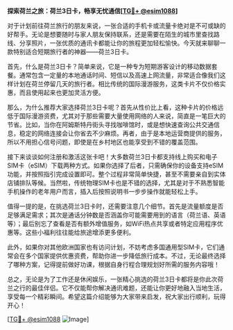 **探索荷兰之旅：荷兰3日卡，畅享无忧通信[[TG💪+ @esim1088](https://t.me/s/esim1088)]**

对于计划前往荷兰旅行的朋友来说，一张合适的手机卡或流量卡绝对是不可或缺的好帮手。无论是想要随时与家人朋友保持联系，还是需要在陌生的城市里查找路线、分享照片，一张优质的通讯卡都能让你的旅程更加轻松愉快。今天就来聊聊一款特别适合短期旅行者的神器——荷兰3日卡。

首先，什么是荷兰3日卡？简单来说，它是一种专为短期游客设计的移动数据套餐。通常包含一定量的本地通话时间、短信以及高速上网流量，非常适合像我们这样计划在荷兰停留几天的旅行者。相比传统的国际漫游服务，这类卡片不仅价格实惠，而且使用起来也更加灵活方便。

那么，为什么推荐大家选择荷兰3日卡呢？首先从性价比上看，这种卡片的价格远低于国际漫游资费，尤其对于那些需要大量使用网络的人来说，简直是一笔巨大的节省。比如，当你在阿姆斯特丹街头寻找咖啡馆时，或是想快速查询公共交通信息，稳定的网络连接会让你省去不少麻烦。再者，由于是本地运营商提供的服务，所以不用担心信号问题，即使是在乡村地区也能享受到不错的覆盖范围。

接下来谈谈如何注册和激活这张卡吧！大多数荷兰3日卡都支持线上购买和电子SIM卡（eSIM）下载两种方式。如果你选择了后者，只需确保你的设备支持eSIM功能，并按照指引完成设置即可。整个过程非常简单快捷，甚至不需要亲自到实体店铺排队等候。当然啦，传统物理SIM卡也是不错的选择，尤其是对于不熟悉智能手机操作的老年用户而言，插入后按照说明书一步步操作就能轻松上手。

值得一提的是，在挑选荷兰3日卡时，还需要注意几个细节。首先是流量额度是否足够满足需求；其次是通话分钟数是否涵盖你可能需要用到的语言（荷兰语、英语等）；最后别忘了查看是否有额外增值服务，如WiFi热点共享或者特定应用程序优惠等。这些小福利往往能给旅途增添更多便利。

此外，如果你对其他欧洲国家也有访问计划，不妨考虑多国通用型SIM卡，它们通常会在多个国家提供优惠资费，帮助你进一步降低旅行成本。不过，无论最终选择了哪种方案，记得提前做好功课，根据自身行程合理规划好所需的服务内容哦！

总之，无论是为了工作还是休闲娱乐，一张精心挑选的荷兰3日卡都将是你此次荷兰之行的最佳伴侣。它不仅能帮你解决通讯难题，还能让你更好地融入当地生活，享受每一个精彩瞬间。希望这篇介绍能够为大家带来启发，祝大家出行顺利，玩得开心！

[[TG💪+ @esim1088](https://t.me/s/esim1088) ![Image](https://i.postimg.cc/4NQfJmqS/Snipaste-2025-05-13-00-14-12.png)]